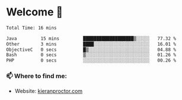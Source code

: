 # Welcome 🦘

<!--START_SECTION:waka-->

```txt
Total Time: 16 mins

Java         15 mins         ███████████████████▒░░░░░   77.32 %
Other        3 mins          ████░░░░░░░░░░░░░░░░░░░░░   16.01 %
ObjectiveC   0 secs          █▒░░░░░░░░░░░░░░░░░░░░░░░   04.88 %
Bash         0 secs          ▒░░░░░░░░░░░░░░░░░░░░░░░░   01.26 %
PHP          0 secs          ░░░░░░░░░░░░░░░░░░░░░░░░░   00.26 %
```

<!--END_SECTION:waka-->

### 📫 Where to find me:

-   Website: [kieranproctor.com](https://kieranproctor.com/)
